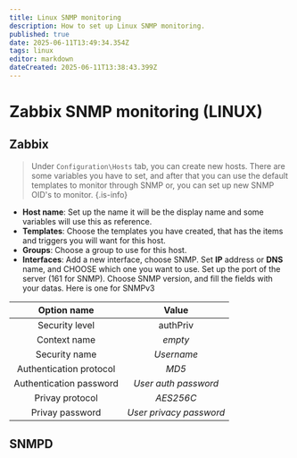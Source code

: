 ```yaml
---
title: Linux SNMP monitoring
description: How to set up Linux SNMP monitoring.
published: true
date: 2025-06-11T13:49:34.354Z
tags: linux
editor: markdown
dateCreated: 2025-06-11T13:38:43.399Z
---
```


# Zabbix SNMP monitoring (LINUX)

## Zabbix

> Under `Configuration\Hosts` tab, you can create new hosts. There are some variables you have to set, and after that you can use the default templates to monitor through SNMP or, you can set up new SNMP OID's to monitor.
{.is-info}

- **Host name**: Set up the name it will be the display name and some variables will use this as reference.
- **Templates**: Choose the templates you have created, that has the items and triggers you will want for this host.
- **Groups**: Choose a group to use for this host.
- **Interfaces**: Add a new interface, choose SNMP. Set **IP** address or **DNS** name, and CHOOSE which one you want to use. Set up the port of the server (161 for SNMP). Choose SNMP version, and fill the fields with your datas. Here is one for SNMPv3

| Option name | Value |
| :---------: | :---: |
| Security level | authPriv |
| Context name | *empty* |
| Security name | *Username* |
| Authentication protocol | *MD5* |
| Authentication password | *User auth password* |
| Privay protocol | *AES256C* |
| Privay password | *User privacy password* |

## SNMPD
